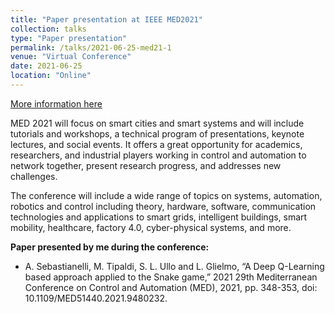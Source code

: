 ```yaml
---
title: "Paper presentation at IEEE MED2021"
collection: talks
type: "Paper presentation"
permalink: /talks/2021-06-25-med21-1
venue: "Virtual Conference"
date: 2021-06-25
location: "Online"
---
```


[More information here](http://ieeecss.org/event/29th-mediterranean-conference-control-and-automation)

MED 2021 will focus on smart cities and smart systems and will include tutorials and workshops, a technical program of presentations, keynote lectures, and social events. It offers a great opportunity for academics, researchers, and industrial players working in control and automation to network together, present research progress, and addresses new challenges.

The conference will include a wide range of topics on systems, automation, robotics and control including theory, hardware, software, communication technologies and applications to smart grids, intelligent buildings, smart mobility, healthcare, factory 4.0, cyber-physical systems, and more.

**Paper presented by me during the conference:**
- A. Sebastianelli, M. Tipaldi, S. L. Ullo and L. Glielmo, “A Deep Q-Learning based approach applied to the Snake game,” 2021 29th Mediterranean Conference on Control and Automation (MED), 2021, pp. 348-353, doi: 10.1109/MED51440.2021.9480232.
